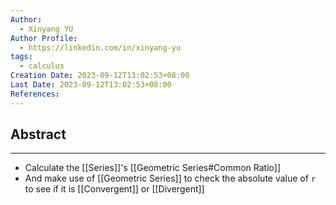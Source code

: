 ```yaml
---
Author:
  - Xinyang YU
Author Profile:
  - https://linkedin.com/in/xinyang-yu
tags:
  - calculus
Creation Date: 2023-09-12T13:02:53+08:00
Last Date: 2023-09-12T13:02:53+08:00
References:
---
```

## Abstract
---
- Calculate the [[Series]]'s [[Geometric Series#Common Ratio]]
- And make use of [[Geometric Series]] to check the absolute value of ``r`` to see if it is [[Convergent]] or [[Divergent]]